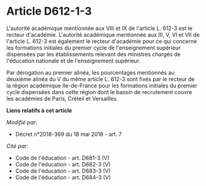 # Article D612-1-3

L'autorité académique mentionnée aux VIII et IX de l'article L. 612-3 est le recteur d'académie. L'autorité académique
mentionnée aux III, V, VI et VII de l'article L. 612-3 est également le recteur d'académie pour ce qui concerne les
formations initiales du premier cycle de l'enseignement supérieur dispensées par les établissements relevant des ministres
chargés de l'éducation nationale et de l'enseignement supérieur.

Par dérogation au premier alinéa, les pourcentages mentionnés au deuxième alinéa du V du même article L. 612-3 sont fixés par
le recteur de la région académique Ile-de-France pour les formations initiales du premier cycle dispensées dans cette région
dont le bassin de recrutement couvre les académies de Paris, Créteil et Versailles.

**Liens relatifs à cet article**

_Modifié par_:

  - Décret n°2018-369 du 18 mai 2018 - art. 7

_Cité par_:

  - Code de l'éducation - art. D681-3 (V)
  - Code de l'éducation - art. D682-3 (V)
  - Code de l'éducation - art. D683-3 (V)
  - Code de l'éducation - art. D684-3 (V)
